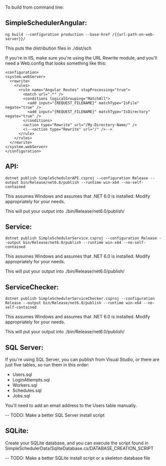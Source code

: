 To build from command line:

## SimpleSchedulerAngular:
`ng build --configuration production --base-href /{{url-path-on-web-server}}/`

This puts the distribution files in ./dist/sch

If you're in IIS, make sure you're using the URL Rewrite module, and you'll need a Web.config that looks something like this:

```
<configuration>
<system.webServer>
  <rewrite>
    <rules>
      <rule name="Angular Routes" stopProcessing="true">
        <match url=".*" />
        <conditions logicalGrouping="MatchAll">
          <add input="{REQUEST_FILENAME}" matchType="IsFile" negate="true" />
          <add input="{REQUEST_FILENAME}" matchType="IsDirectory" negate="true" />
        </conditions>
        <action type="Rewrite" url="/My-Directory-Name/" />
        <!--<action type="Rewrite" url="/" />-->
      </rule>
    </rules>
  </rewrite>
</system.webServer>
</configuration>
```

## API:

`dotnet publish SimpleSchedulerAPI.csproj --configuration Release --output bin/Release/net6.0/publish --runtime win-x64 --no-self-contained`

This assumes Windows and assumes that .NET 6.0 is installed. Modify appropriately for your needs.

This will put your output into ./bin/Release/net6.0/publish/

## Service:

`dotnet publish SimpleSchedulerService.csproj --configuration Release --output bin/Release/net6.0/publish --runtime win-x64 --no-self-contained`

This assumes Windows and assumes that .NET 6.0 is installed. Modify appropriately for your needs.

This will put your output into ./bin/Release/net6.0/publish/

## ServiceChecker:

`dotnet publish SimpleSchedulerServiceChecker.csproj --configuration Release --output bin/Release/net6.0/publish --runtime win-x64 --no-self-contained`

This assumes Windows and assumes that .NET 6.0 is installed. Modify appropriately for your needs.

This will put your output into ./bin/Release/net6.0/publish/

## SQL Server:

If you're using SQL Server, you can publish from Visual Studio, or there are just five tables, so run them in this order:

* Users.sql
* LoginAttempts.sql
* Workers.sql
* Schedules.sql
* Jobs.sql

You'll need to add an email address to the Users table manually.

-- TODO: Make a better SQL Server install script

## SQLite:

Create your SQLite database, and you can execute the script found in SimpleSchedulerData/SqliteDatabase.cs/DATABASE_CREATION_SCRIPT

-- TODO: Make a better SQLite install script or a skeleton database file

